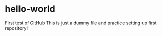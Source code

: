 # hello-world
First test of GitHub
This is just a dummy file and practice setting up first repository!
